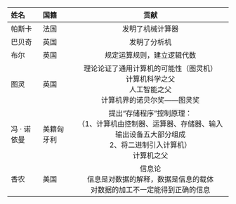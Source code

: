 

| 姓名        | 国籍       |                             贡献                             |
| :---------- | :--------- | :----------------------------------------------------------: |
| 帕斯卡      | 法国       |                       发明了机械计算器                       |
| 巴贝奇      | 英国       |                         发明了分析机                         |
| 布尔        | 英国       |                  规定运算规则，建立逻辑代数                  |
| 图灵        | 英国       | 理论论证了通用计算机的可能性（图灵机）<br />计算机科学之父<br />人工智能之父<br />计算机界的诺贝尔奖——图灵奖 |
| 冯 · 诺依曼 | 美籍匈牙利 | 提出“存储程序”控制原理：<br />（1、计算机由控制器、运算器、存储器、输入输出设备五大部分组成<br />2、将二进制引入计算机）<br />计算机之父 |
| 香农        | 美国       | 信息论<br />信息是对数据的解释，数据是信息的载体<br />对数据的加工不一定能得到正确的信息 |


